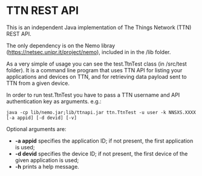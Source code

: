 # TTN REST API

This is an independent Java implementation of The Things Network (TTN) REST API.

The only dependency is on the Nemo libray (https://netsec.unipr.it/project/nemo), included in in the /lib folder. 

As a very simple of usage you can see the test.TtnTest class (in /src/test folder). It is a command line program that uses TTN API for listing your applications and devices on TTN, and for retrieving data payload sent to TTN from a given device.

In order to run test.TtnTest you have to pass a TTN username and API authentication key as arguments. e.g.:
```
java -cp lib/nemo.jar;lib/ttnapi.jar ttn.TtnTest -u user -k NNSXS.XXXX [-a appid] [-d devid] [-v]
```

Optional arguments are:
 * **-a appid** specifies the application ID; if not present, the first application is used;
 * **-d devid** specifies the device ID; if not present, the first device of the given application is used;
 * **-h** prints a help message.
